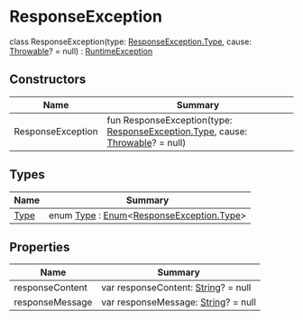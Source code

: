 # ResponseException

class ResponseException(type: [ResponseException.Type](-type/index.md), cause: [Throwable](https://kotlinlang.org/api/latest/jvm/stdlib/kotlin/-throwable/index.html)? = null) : [RuntimeException](https://docs.oracle.com/javase/8/docs/api/java/lang/RuntimeException.html)

## Constructors

| Name              | Summary                                                                                                                                                                      |
| ----------------- | ---------------------------------------------------------------------------------------------------------------------------------------------------------------------------- |
| ResponseException | fun ResponseException(type: [ResponseException.Type](-type/index.md), cause: [Throwable](https://kotlinlang.org/api/latest/jvm/stdlib/kotlin/-throwable/index.html)? = null) |

## Types

| Name                   | Summary                                                                                                                                                    |
| ---------------------- | ---------------------------------------------------------------------------------------------------------------------------------------------------------- |
| [Type](-type/index.md) | enum [Type](-type/index.md) : [Enum](https://kotlinlang.org/api/latest/jvm/stdlib/kotlin/-enum/index.html)&lt;[ResponseException.Type](-type/index.md)&gt; |

## Properties

| Name            | Summary                                                                                                       |
| --------------- | ------------------------------------------------------------------------------------------------------------- |
| responseContent | var responseContent: [String](https://kotlinlang.org/api/latest/jvm/stdlib/kotlin/-string/index.html)? = null |
| responseMessage | var responseMessage: [String](https://kotlinlang.org/api/latest/jvm/stdlib/kotlin/-string/index.html)? = null |
